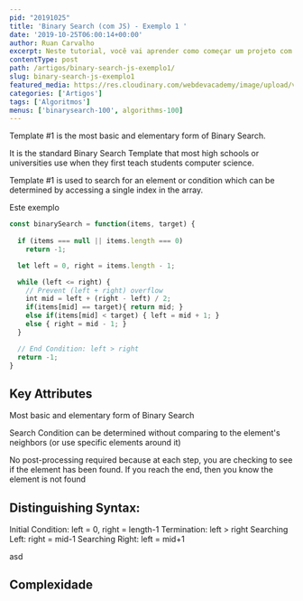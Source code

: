 ```yaml
---
pid: "20191025"
title: 'Binary Search (com JS) - Exemplo 1 '
date: '2019-10-25T06:00:14+00:00'
author: Ruan Carvalho
excerpt: Neste tutorial, você vai aprender como começar um projeto com Bootstrap 4 e os conceitos básicos.
contentType: post
path: /artigos/binary-search-js-exemplo1/
slug: binary-search-js-exemplo1
featured_media: https://res.cloudinary.com/webdevacademy/image/upload/v1572016259/algorithms/binary-search-js.png
categories: ['Artigos']
tags: ['Algoritmos']
menus: ['binarysearch-100', algorithms-100]
---
```


Template #1 is the most basic and elementary form of Binary Search. 

It is the standard Binary Search Template that most high schools or universities use when they first teach students computer science. 

Template #1 is used to search for an element or condition which can be determined by accessing a single index in the array.

Este exemplo 

```js
const binarySearch = function(items, target) {
  
  if (items === null || items.length === 0)
    return -1;

  let left = 0, right = items.length - 1;

  while (left <= right) {
    // Prevent (left + right) overflow
    int mid = left + (right - left) / 2;
    if(items[mid] == target){ return mid; }
    else if(items[mid] < target) { left = mid + 1; }
    else { right = mid - 1; }
  }

  // End Condition: left > right
  return -1;
}
```

## Key Attributes

Most basic and elementary form of Binary Search 

Search Condition can be determined without comparing to the element's neighbors (or use specific elements around it)

No post-processing required because at each step, you are checking to see if the element has been found. If you reach the end, then you know the element is not found
 

## Distinguishing Syntax:

Initial Condition: left = 0, right = length-1
Termination: left > right
Searching Left: right = mid-1
Searching Right: left = mid+1

asd

## Complexidade